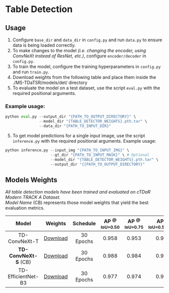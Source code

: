 # Table Detection
## Usage
1. Configure `base_dir` and `data_dir` in `config.py` and run `data.py` to ensure data is being loaded correctly.
2. To make changes to the model _(i.e. changing the encoder, using ConvNeXt instead of ResNet, etc.)_, configure `encoder/decoder` in `config.py`.
3. To train the model, configure the training hyperparameters in `config.py` and run `train.py`.
4. Download weights from the following table and place them inside the ./MS-TDaTSR/models/det/ directory
5. To evaluate the model on a test dataset, use the script `eval.py` with the required positional arguments.
### Example usage:
```python
python eval.py --output_dir "{PATH_TO_OUTPUT_DIRECTORY}" \
               --model_dir "{TABLE_DETECTOR_WEIGHTS}.pth.tar" \
               --data_dir "{PATH_TO_INPUT_DIR}"
```
5. To get model predictions for a single input image, use the script `inference.py` with the required positional arguments. Example usage:
```python
python inference.py --input_img "{PATH_TO_INPUT_IMG}" \
                    --gt_dir "{PATH_TO_INPUT_MASK}" \ # Optional
                    --model_dir "{TABLE_DETECTOR_WEIGHTS}.pth.tar" \
                    --output_dir "{{PATH_TO_OUTPUT_DIRECTORY}"
```
## Models Weights
_All table detection models have been trained and evaluated on cTDaR Modern TRACK A Dataset._<br/>_Model Name_ (CB) represents those model weights that yield the best evaluation metrics.

| Model | Weights | Schedule |AP <sup>@ IoU=0.50</sup> | AP <sup>@ IoU=0.75</sup> | AP <sup>@ IoU=0.50:0.95</sup> |
| :---: | :---: | :---: | :---: | :---: | :---: |
| TD-ConvNeXt-T | [Download](https://drive.google.com/file/d/1-INWLZ8RPdEM5mpqASL7Mx3dvVvpktw_/view?usp=sharing) | 30 Epochs | 0.958 | 0.953 | 0.954 |
| **TD-ConvNeXt-S** (CB) | [Download](https://drive.google.com/file/d/1-A0W1Z0YNWifHLkCDbOutMqSVgz4PRPN/view?usp=sharing) | 30 Epochs | 0.988 | 0.984 | 0.984 |
| TD-EfficientNet-B3 | [Download](https://drive.google.com/file/d/1-2F-DMPX2IL2PMnZxTK_2BkLnRNuF0P9/view?usp=sharing) | 30 Epochs | 0.977 | 0.974 | 0.971 |
